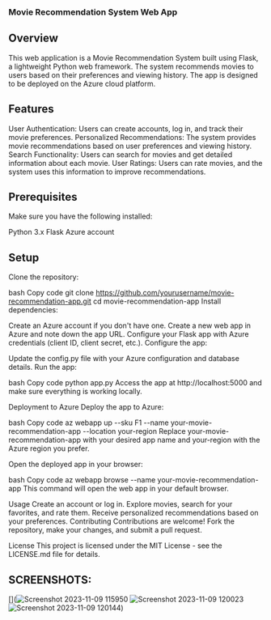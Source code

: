 ### Movie Recommendation System Web App

## Overview
This web application is a Movie Recommendation System built using Flask, a lightweight Python web framework. The system recommends movies to users based on their preferences and viewing history. The app is designed to be deployed on the Azure cloud platform.

## Features
User Authentication: Users can create accounts, log in, and track their movie preferences.
Personalized Recommendations: The system provides movie recommendations based on user preferences and viewing history.
Search Functionality: Users can search for movies and get detailed information about each movie.
User Ratings: Users can rate movies, and the system uses this information to improve recommendations.

## Prerequisites

Make sure you have the following installed:

Python 3.x
Flask
Azure account

## Setup
Clone the repository:

bash
Copy code
git clone https://github.com/yourusername/movie-recommendation-app.git
cd movie-recommendation-app
Install dependencies:



Create an Azure account if you don't have one.
Create a new web app in Azure and note down the app URL.
Configure your Flask app with Azure credentials (client ID, client secret, etc.).
Configure the app:

Update the config.py file with your Azure configuration and database details.
Run the app:

bash
Copy code
python app.py
Access the app at http://localhost:5000 and make sure everything is working locally.

Deployment to Azure
Deploy the app to Azure:

bash
Copy code
az webapp up --sku F1 --name your-movie-recommendation-app --location your-region
Replace your-movie-recommendation-app with your desired app name and your-region with the Azure region you prefer.

Open the deployed app in your browser:

bash
Copy code
az webapp browse --name your-movie-recommendation-app
This command will open the web app in your default browser.

Usage
Create an account or log in.
Explore movies, search for your favorites, and rate them.
Receive personalized recommendations based on your preferences.
Contributing
Contributions are welcome! Fork the repository, make your changes, and submit a pull request.

License
This project is licensed under the MIT License - see the LICENSE.md file for details.









## SCREENSHOTS:

[](![Screenshot 2023-11-09 115950](https://github.com/sanjeeviss/Content-Based-Movie-Recommendation-System/assets/113248194/066104f7-2b39-46fd-8a28-f4850f2b4b40)
![Screenshot 2023-11-09 120023](https://github.com/sanjeeviss/Content-Based-Movie-Recommendation-System/assets/113248194/117e0e7a-b589-4ea3-a7c6-17d1bc170930)
![Screenshot 2023-11-09 120144](https://github.com/sanjeeviss/Content-Based-Movie-Recommendation-System/assets/113248194/26d8d401-6eb6-42e3-a28b-e15538942952))


